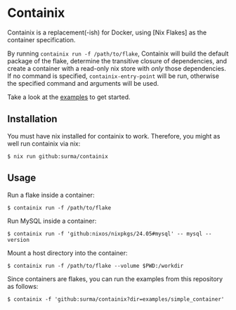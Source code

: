 # Containix

Containix is a replacement(-ish) for Docker, using [Nix Flakes] as the container specification.

By running `containix run -f /path/to/flake`, Containix will build the default package of the flake, determine the transitive closure of dependencies, and create a container with a read-only nix store with _only_ those dependencies. If no command is specified, `containix-entry-point` will be run, otherwise the specified command and arguments will be used.

Take a look at the [examples](./examples/) to get started.

## Installation

You must have nix installed for containix to work. Therefore, you might as well run containix via nix:

```console
$ nix run github:surma/containix
```

## Usage

Run a flake inside a container:

```console
$ containix run -f /path/to/flake
```

Run MySQL inside a container:

```console
$ containix run -f 'github:nixos/nixpkgs/24.05#mysql' -- mysql --version
```

Mount a host directory into the container:

```console
$ containix run -f /path/to/flake --volume $PWD:/workdir
```

Since containers are flakes, you can run the examples from this repository as follows:

```console
$ containix -f 'github:surma/containix?dir=examples/simple_container'
```
